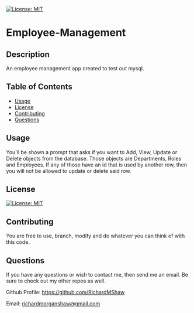 [![License: MIT](https://img.shields.io/badge/License-MIT-yellow.svg)](https://opensource.org/licenses/MIT)
# Employee-Management
## Description
An employee management app created to test out mysql.

## Table of Contents
* [Usage](#usage)
* [License](#license)
* [Contributing](#contributing)
* [Questions](#questions)
## Usage
You'll be shown a prompt that asks if you want to Add, View, Update or Delete objects from the database. Those objects are Departments, Roles and Employees. If any of those have an id that is used by another row, then you will not be allowed to update or delete said row.
## License
[![License: MIT](https://img.shields.io/badge/License-MIT-yellow.svg)](https://opensource.org/licenses/MIT)
## Contributing
You are free to use, branch, modify and do whatever you can think of with this code.
## Questions
If you have any questions or wish to contact me, then send me an email. Be sure to check out my other repos as well.

Github Profile: https://github.com/RichardMShaw

Email: richardmorganshaw@gmail.com
